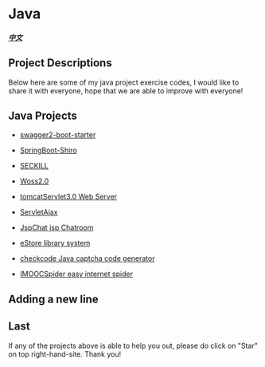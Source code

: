 # Java

##### [中文](README_ZH.md)

## Project Descriptions

Below here are some of my java project exercise codes, I would like to share it with everyone, hope that we are able to improve with everyone!

## Java Projects

* [swagger2-boot-starter](https://github.com/HelloWorld521/swagger2-boot-starter)

* [SpringBoot-Shiro](./springboot-shiro/)

* [SECKILL](./seckill/)

* [Woss2.0 ](./woss/)

* [tomcatServlet3.0 Web Server](./tomcatServer3.0/)

* [ServletAjax ](./ServletAjax/)

* [JspChat jsp Chatroom](./JspChat/)

* [eStore library system](./estore/)

* [checkcode Java captcha code generator](./checkcode/)

* [IMOOCSpider easy internet spider](./IMOOCSpider/)

## Adding a new line 
## Last

If any of the projects above is able to help you out, please do click on "Star" on top right-hand-site. Thank you!
